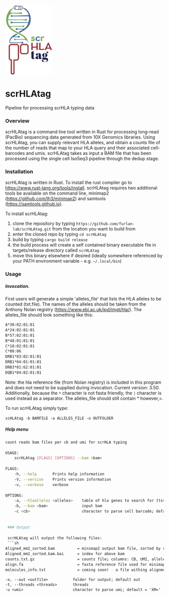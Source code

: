 <img width="150" alt="image" src="scrHLAtag.png">


#                       scrHLAtag
Pipeline for processing scrHLA typing data


### Overview

scrHLAtag is a command line tool written in Rust for processing long-read (PacBio) sequencing data generated from 10X Genomics libraries.  Using scrHLAtag, you can supply relevant HLA alleles, and obtain a counts file of the number of reads that map to your HLA query and their associated cell-barcodes and umis.  scrHLAtag takes as input a BAM file that has been processed using the single cell IsoSeq3 pipeline through the dedup stage.

### Installation

scrHLAtag is written in Rust.  To install the rust compiler go to https://www.rust-lang.org/tools/install.  scrHLAtag requires two additional tools be available on the command line, minimap2 (https://github.com/lh3/minimap2) and samtools (https://samtools.github.io). 

To install scrHLAtag:
1. clone the repository by typing `https://github.com/furlan-lab/scrHLAtag.git` from the location you want to build from
2. enter the cloned repo by typing `cd scrHLAtag`
3. build by typing `cargo build release`
4. the build process will create a self contained binary executable file in targets/release directory called `scrHLAtag`
5. move this binary elsewhere if desired (ideally somewhere referenced by your PATH environment variable - e.g. `~/.local/bin`)

### Usage

##### Invocation.

First users will generate a simple 'alleles_file' that lists the HLA alleles to be counted (txt.file). The names of the alleles should be taken from the Anthony Nolan registry (https://www.ebi.ac.uk/ipd/imgt/hla/).  The alleles_file should look something like this:

```sh
A*30:02:01:01
A*24:02:01:01
B*57:02:01:01
B*48:01:01:01
C*18:02:01:01
C*08:06
DRB1*03:02:01:01
DRB1*04:01:01:01
DRB3*01:62:01:01
DQB1*04:02:01:01
```
Note: the hla reference file (from Nolan registry) is included in this program and does not need to be supplied during invocation.  Current version: 3.50.  Additionally, because the `*` character is not fasta friendly, the `|` character is used instead as a separator.  The alleles_file should still contain * however,=.

To run scrHLAtag simply type:

`scHLAtag -b BAMFILE -a ALLELES_FILE -o OUTFOLDER`



##### Help menu

```sh
count reads bam files per cb and umi for scrHLA typing

USAGE:
    scrHLAtag [FLAGS] [OPTIONS] --bam <bam>

FLAGS:
    -h, --help       Prints help information
    -V, --version    Prints version information
    -v, --verbose    verbose

OPTIONS:
    -a, --hlaalleles <alleles>    table of hla genes to search for (tsv)
    -b, --bam <bam>               input bam
    -c <cb>                       character to parse cell barcode; default = 'CB='
 
 
 ### Output
 
 scrHLAtag will output the following files:
 ```sh
Aligned_mm2_sorted.bam          = minimap2 output bam file, sorted by readname
Aligned_mm2_sorted.bam.bai      = index for above bam
counts.txt.gz                   = counts file; columns: CB, UMI, allele, read_count
align.fa                        = fasta reference file used for minimap2 alignment
molecules_info.txt              = coming soon! - a file withing alignment metrics for each molecule, CB, UMI, allele, CIGAR, NM, de (see minimap2 manual for more info)
 ```

    -o, --out <outfile>           folder for output; default out
    -t, --threads <threads>       threads
    -u <umi>                      character to parse umi; default = 'XM='
